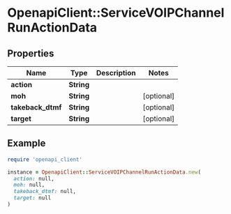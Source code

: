 # OpenapiClient::ServiceVOIPChannelRunActionData

## Properties

| Name | Type | Description | Notes |
| ---- | ---- | ----------- | ----- |
| **action** | **String** |  |  |
| **moh** | **String** |  | [optional] |
| **takeback_dtmf** | **String** |  | [optional] |
| **target** | **String** |  | [optional] |

## Example

```ruby
require 'openapi_client'

instance = OpenapiClient::ServiceVOIPChannelRunActionData.new(
  action: null,
  moh: null,
  takeback_dtmf: null,
  target: null
)
```

